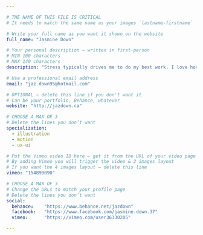```yaml
---

# THE NAME OF THIS FILE IS CRITICAL
# It needs to match the same name as your images `lastname-firstname`

# Write your full name as you want it shown on the website
full_name: "Jasmine Down"

# Your personal description — written in first-person
# MIN 100 characters
# MAX 140 characters
description: "Stress typically drives me to do my best work. I love horror movies, camping, and having a beer with friends."

# Use a professional email address
email: "jaz.down95@hotmail.com"

# OPTIONAL — delete this line if you don't want it
# Can be your portfolio, Behance, whatever
website: "http://jazdown.ca"

# CHOOSE A MAX OF 3
# Delete the lines you don’t want
specialization:
  - illustration
  - motion
  - ux-ui

# Put the Vimeo video ID here — get it from the URL of your video page
# By adding Vimeo you will trigger the video & 2 images layout
# If you want the 4 images layout — delete this line
vimeo: "154890090"

# CHOOSE A MAX OF 3
# Change the URLs to match your profile page
# Delete the lines you don’t want
social:
  behance:    "https://www.behance.net/jazdown"
  facebook:   "https://www.facebook.com/jasmine.down.37"
  vimeo:      "https://vimeo.com/user36330205"

---
```

